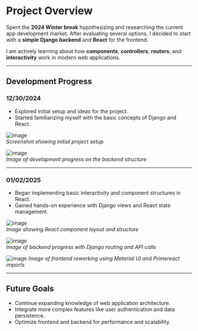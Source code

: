 # Project Overview

Spent the **2024 Winter break** hypothesizing and researching the current app development market. After evaluating several options, I decided to start with a **simple Django backend** and **React** for the frontend.

I am actively learning about how **components**, **controllers**, **routers**, and **interactivity** work in modern web applications.

---

## Development Progress

### **12/30/2024**
- Explored initial setup and ideas for the project.
- Started familiarizing myself with the basic concepts of Django and React.

![image](https://github.com/user-attachments/assets/35b8a5e7-eeb7-4149-86e2-8be0be9ec45e)  
*Screenshot showing initial project setup*

![image](https://github.com/user-attachments/assets/05af24f1-da5a-4d66-8e49-d59fee17f7c7)  
*Image of development progress on the backend structure*

---

### **01/02/2025**
- Began implementing basic interactivity and component structures in React.
- Gained hands-on experience with Django views and React state management.

![image](https://github.com/user-attachments/assets/66d62035-5984-4cb1-8365-6bc17db7dee4)  
*Image showing React component layout and structure*

![image](https://github.com/user-attachments/assets/51cb60a9-0c73-4ea3-8bcc-cf57203eae04)  
*Image of backend progress with Django routing and API calls*

![image](https://github.com/user-attachments/assets/c5492869-f54c-48a6-9517-f3d462dcc084)
*Image of frontend reworking using Material UI and Primereact imports*


---

## Future Goals

- Continue expanding knowledge of web application architecture.
- Integrate more complex features like user authentication and data persistence.
- Optimize frontend and backend for performance and scalability.
